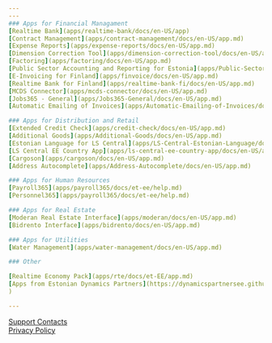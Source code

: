 ```yaml
---
---
### Apps for Financial Managament
[Realtime Bank](apps/realtime-bank/docs/en-US/app)  
[Contract Management](apps/contract-management/docs/en-US/app.md)  
[Expense Reports](apps/expense-reports/docs/en-US/app.md)  
[Dimension Correction Tool](apps/dimension-correction-tool/docs/en-US/app.md)  
[Factoring](apps/factoring/docs/en-US/app.md)  
[Public Sector Accounting and Reporting for Estonia](apps/Public-Sector-Accounting/docs/en-US/app.md)  
[E-Invoicing for Finland](apps/finvoice/docs/en-US/app.md)  
[Realtime Bank for Finland](apps/realtime-bank-fi/docs/en-US/app.md)  
[MCDS Connector](apps/mcds-connector/docs/en-US/app.md)  
[Jobs365 - General](apps/Jobs365-General/docs/en-US/app.md)  
[Automatic Emailing of Invoices](apps/Automatic-Emailing-of-Invoices/docs/en-US/app.md) 

### Apps for Distribution and Retail
[Extended Credit Check](apps/credit-check/docs/en-US/app.md)  
[Additional Goods](apps/Additional-Goods/docs/en-US/app.md)  
[Estonian Language for LS Central](apps/LS-Central-Estonian-Language/docs/en-US/app.md)  
[LS Central EE Country App](apps/ls-central-ee-country-app/docs/en-US/app.md)  
[Cargoson](apps/cargoson/docs/en-US/app.md)  
[Address Autocomplete](apps/Address-Autocomplete/docs/en-US/app.md)  

### Apps for Human Resources
[Payroll365](apps/payroll365/docs/et-ee/help.md)  
[Personnel365](apps/payroll365/docs/et-ee/help.md)

### Apps for Real Estate
[Moderan Real Estate Interface](apps/moderan/docs/en-US/app.md)  
[Bidrento Interface](apps/bidrento/docs/en-US/app.md)  

### Apps for Utilities
[Water Management](apps/water-management/docs/en-US/app.md)  

### Other

[Realtime Economy Pack](apps/rte/docs/et-EE/app.md)  
[Apps from Estonian Dynamics Partners](https://dynamicspartnersee.github.io/
)  

---
```


[Support Contacts](docs/en-us/support.md)  
[Privacy Policy](docs/en-us/privacy.md)

